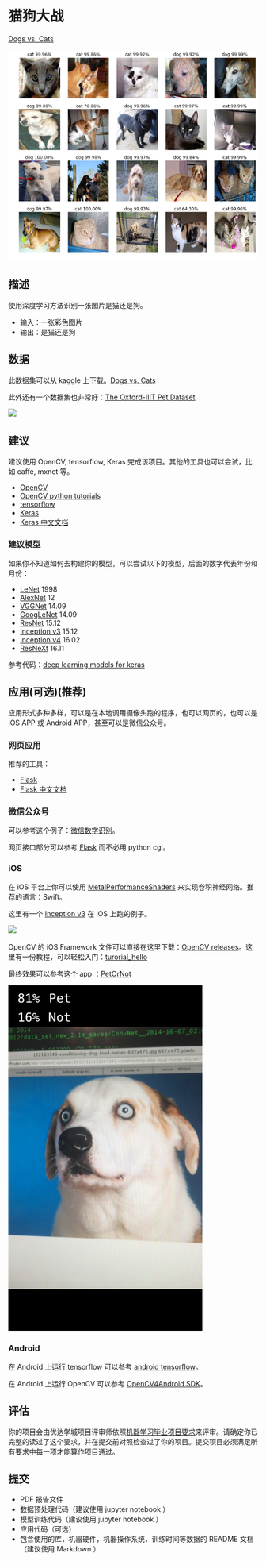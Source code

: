 # 猫狗大战

[Dogs vs. Cats](https://www.kaggle.com/c/dogs-vs-cats-redux-kernels-edition)

![](dogvscat.png)

## 描述

使用深度学习方法识别一张图片是猫还是狗。

* 输入：一张彩色图片
* 输出：是猫还是狗

## 数据

此数据集可以从 kaggle 上下载。[Dogs vs. Cats](https://www.kaggle.com/c/dogs-vs-cats-redux-kernels-edition)

此外还有一个数据集也非常好：[The Oxford-IIIT Pet Dataset](http://www.robots.ox.ac.uk/~vgg/data/pets/)

![](http://www.robots.ox.ac.uk/~vgg/data/pets/pet_annotations.jpg)

## 建议

建议使用 OpenCV, tensorflow, Keras 完成该项目。其他的工具也可以尝试，比如 caffe, mxnet 等。

* [OpenCV](https://github.com/opencv/opencv)
* [OpenCV python tutorials](http://docs.opencv.org/3.1.0/d6/d00/tutorial_py_root.html)
* [tensorflow](https://github.com/tensorflow/tensorflow)
* [Keras](https://github.com/fchollet/keras)
* [Keras 中文文档](http://keras-cn.readthedocs.io/)

### 建议模型

如果你不知道如何去构建你的模型，可以尝试以下的模型，后面的数字代表年份和月份：

* [LeNet](http://yann.lecun.com/exdb/publis/pdf/lecun-01a.pdf) 1998
* [AlexNet](https://papers.nips.cc/paper/4824-imagenet-classification-with-deep-convolutional-neural-networks.pdf) 12
* [VGGNet](https://arxiv.org/abs/1409.1556) 14.09
* [GoogLeNet](https://arxiv.org/abs/1409.4842) 14.09
* [ResNet](https://arxiv.org/abs/1512.03385) 15.12
* [Inception v3](https://arxiv.org/abs/1512.00567) 15.12
* [Inception v4](https://arxiv.org/abs/1602.07261) 16.02
* [ResNeXt](https://arxiv.org/abs/1611.05431) 16.11

参考代码：[deep learning models for keras](https://github.com/fchollet/deep-learning-models)

## 应用(可选)(推荐)

应用形式多种多样，可以是在本地调用摄像头跑的程序，也可以网页的，也可以是 iOS APP 或 Android APP，甚至可以是微信公众号。

### 网页应用

推荐的工具：

* [Flask](https://github.com/pallets/flask)
* [Flask 中文文档](http://docs.jinkan.org/docs/flask/)

### 微信公众号

可以参考这个例子：[微信数字识别](https://github.com/ypwhs/wechat_digit_recognition)。

网页接口部分可以参考 [Flask](https://github.com/pallets/flask) 而不必用 python cgi。

### iOS

在 iOS 平台上你可以使用 [MetalPerformanceShaders](https://developer.apple.com/reference/metalperformanceshaders) 来实现卷积神经网络。推荐的语言：Swift。

这里有一个 [Inception v3](https://github.com/shu223/iOS-10-Sampler/blob/master/iOS-10-Sampler/Samples/Inception3Net.swift) 在 iOS 上跑的例子。

![](https://raw.githubusercontent.com/shu223/iOS-10-Sampler/master/README_resources/imagerecog.gif)

OpenCV 的 iOS Framework 文件可以直接在这里下载：[OpenCV releases](https://github.com/opencv/opencv/releases)。这里有一份教程，可以轻松入门：[turorial_hello](http://docs.opencv.org/3.2.0/d7/d88/tutorial_hello.html)

最终效果可以参考这个 app ：[PetOrNot](https://itunes.apple.com/cn/app/petornot/id926645155?l=en&mt=8)

![PetOrNot](PetOrNot.jpeg)

### Android

在 Android 上运行 tensorflow 可以参考 [android tensorflow](https://github.com/tensorflow/tensorflow/tree/master/tensorflow/examples/android)。

在 Android 上运行 OpenCV 可以参考 [OpenCV4Android SDK](http://docs.opencv.org/3.2.0/da/d2a/tutorial_O4A_SDK.html)。

## 评估

你的项目会由优达学城项目评审师依照[机器学习毕业项目要求](https://review.udacity.com/#!/rubrics/273/view)来评审。请确定你已完整的读过了这个要求，并在提交前对照检查过了你的项目。提交项目必须满足所有要求中每一项才能算作项目通过。

## 提交

* PDF 报告文件
* 数据预处理代码（建议使用 jupyter notebook ）
* 模型训练代码（建议使用 jupyter notebook ）
* 应用代码（可选）
* 包含使用的库，机器硬件，机器操作系统，训练时间等数据的 README 文档（建议使用 Markdown ）